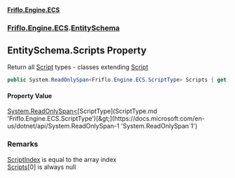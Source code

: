 #### [Friflo.Engine.ECS](index.md 'index')
### [Friflo.Engine.ECS](Friflo.Engine.ECS.md 'Friflo.Engine.ECS').[EntitySchema](EntitySchema.md 'Friflo.Engine.ECS.EntitySchema')

## EntitySchema.Scripts Property

Return all [Script](Script.md 'Friflo.Engine.ECS.Script') types - classes extending [Script](Script.md 'Friflo.Engine.ECS.Script')

```csharp
public System.ReadOnlySpan<Friflo.Engine.ECS.ScriptType> Scripts { get; }
```

#### Property Value
[System.ReadOnlySpan&lt;](https://docs.microsoft.com/en-us/dotnet/api/System.ReadOnlySpan-1 'System.ReadOnlySpan`1')[ScriptType](ScriptType.md 'Friflo.Engine.ECS.ScriptType')[&gt;](https://docs.microsoft.com/en-us/dotnet/api/System.ReadOnlySpan-1 'System.ReadOnlySpan`1')

### Remarks
[ScriptIndex](ScriptType.ScriptIndex.md 'Friflo.Engine.ECS.ScriptType.ScriptIndex') is equal to the array index<br/>[Scripts](EntitySchema.Scripts.md 'Friflo.Engine.ECS.EntitySchema.Scripts')[0] is always null